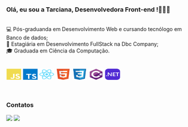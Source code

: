 ### Olá, eu sou a Tarciana, Desenvolvedora Front-end !👩🏽‍💻
<br>
<!--- 🔭 Estudante do Bootcamp Desenvolvedora Java Fullstack da Generation Brazil <br> -->
💻 Pós-graduanda em Desenvolvimento Web e cursando tecnólogo em Banco de dados; <br>
🔭 Estagiária em Desenvolvimento FullStack na Dbc Company;<br>
🎓 Graduada em Ciência da Computação. <br>

<br>
<div style="display: inline_block"><br>
  <img align="center" height="30" width="40" src="https://raw.githubusercontent.com/devicons/devicon/master/icons/javascript/javascript-plain.svg">
  <img align="center"  height="30" width="40" src="https://raw.githubusercontent.com/devicons/devicon/master/icons/typescript/typescript-plain.svg">
  <img align="center"  height="30" width="40" src="https://raw.githubusercontent.com/devicons/devicon/master/icons/react/react-original.svg">
  <img align="center"  height="30" width="40" src="https://raw.githubusercontent.com/devicons/devicon/master/icons/html5/html5-original.svg">
  <img align="center"  height="30" width="40" src="https://raw.githubusercontent.com/devicons/devicon/master/icons/css3/css3-original.svg">
  <img align="center" height="30" width="40" src="https://raw.githubusercontent.com/devicons/devicon/master/icons/csharp/csharp-original.svg">
  <img align="center"  height="30" width="40" src="https://github.com/tandpfun/skill-icons/blob/main/icons/DotNet.svg">
</div>
<br>
<div style="display: inline_block"><br>
 <h3>Contatos</h3>
  <a href = "mailto:tarcianasoliveira23@gmail.com"><img src="https://img.shields.io/badge/-Gmail-%23333?style=for-the-badge&logo=gmail&logoColor=white" target="_blank"></a>
  <a href="https://www.linkedin.com/in/tarciana-souza-oliveira-72127021a/" target="_blank"><img src="https://img.shields.io/badge/-LinkedIn-%230077B5?style=for-the-badge&logo=linkedin&logoColor=white" target="_blank"></a> 
</div>

